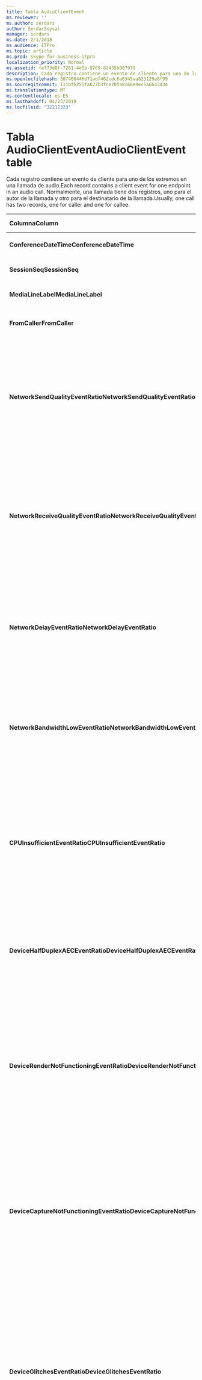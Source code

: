 ```yaml
---
title: Tabla AudioClientEvent
ms.reviewer: ''
ms.author: serdars
author: SerdarSoysal
manager: serdars
ms.date: 2/1/2018
ms.audience: ITPro
ms.topic: article
ms.prod: skype-for-business-itpro
localization_priority: Normal
ms.assetid: fef73d8f-7261-4e5b-9769-82435b007979
description: Cada registro contiene un evento de cliente para uno de los extremos en una llamada de audio. Normalmente, una llamada tiene dos registros, uno para el autor de la llamada y otro para el destinatario de la llamada.
ms.openlocfilehash: 307406446d71adf462cdc8a0345aa823129a8f99
ms.sourcegitcommit: 111bf6255fa877b3fce70fa8166e8ec5a6643434
ms.translationtype: MT
ms.contentlocale: es-ES
ms.lasthandoff: 04/23/2019
ms.locfileid: "32212323"
---
```

# <a name="audioclientevent-table"></a><span data-ttu-id="59bd0-104">Tabla AudioClientEvent</span><span class="sxs-lookup"><span data-stu-id="59bd0-104">AudioClientEvent table</span></span>
 
<span data-ttu-id="59bd0-105">Cada registro contiene un evento de cliente para uno de los extremos en una llamada de audio.</span><span class="sxs-lookup"><span data-stu-id="59bd0-105">Each record contains a client event for one endpoint in an audio call.</span></span> <span data-ttu-id="59bd0-106">Normalmente, una llamada tiene dos registros, uno para el autor de la llamada y otro para el destinatario de la llamada.</span><span class="sxs-lookup"><span data-stu-id="59bd0-106">Usually, one call has two records, one for caller and one for callee.</span></span>
  
|<span data-ttu-id="59bd0-107">**Columna**</span><span class="sxs-lookup"><span data-stu-id="59bd0-107">**Column**</span></span>|<span data-ttu-id="59bd0-108">**Tipo de datos**</span><span class="sxs-lookup"><span data-stu-id="59bd0-108">**Data Type**</span></span>|<span data-ttu-id="59bd0-109">**Clave o índice**</span><span class="sxs-lookup"><span data-stu-id="59bd0-109">**Key/Index**</span></span>|<span data-ttu-id="59bd0-110">**Detalles**</span><span class="sxs-lookup"><span data-stu-id="59bd0-110">**Details**</span></span>|
|:-----|:-----|:-----|:-----|
|<span data-ttu-id="59bd0-111">**ConferenceDateTime**</span><span class="sxs-lookup"><span data-stu-id="59bd0-111">**ConferenceDateTime**</span></span> <br/> |<span data-ttu-id="59bd0-112">datetime</span><span class="sxs-lookup"><span data-stu-id="59bd0-112">datetime</span></span>  <br/> |<span data-ttu-id="59bd0-113">Primary</span><span class="sxs-lookup"><span data-stu-id="59bd0-113">Primary</span></span>  <br/> |<span data-ttu-id="59bd0-114">Referencia de la [tabla MediaLine](medialine-0.md).</span><span class="sxs-lookup"><span data-stu-id="59bd0-114">Referenced from the [MediaLine table](medialine-0.md).</span></span>  <br/> |
|<span data-ttu-id="59bd0-115">**SessionSeq**</span><span class="sxs-lookup"><span data-stu-id="59bd0-115">**SessionSeq**</span></span> <br/> |<span data-ttu-id="59bd0-116">int</span><span class="sxs-lookup"><span data-stu-id="59bd0-116">int</span></span>  <br/> |<span data-ttu-id="59bd0-117">Primary</span><span class="sxs-lookup"><span data-stu-id="59bd0-117">Primary</span></span>  <br/> |<span data-ttu-id="59bd0-118">Referencia de la [tabla MediaLine](medialine-0.md).</span><span class="sxs-lookup"><span data-stu-id="59bd0-118">Referenced from the [MediaLine table](medialine-0.md).</span></span>  <br/> |
|<span data-ttu-id="59bd0-119">**MediaLineLabel**</span><span class="sxs-lookup"><span data-stu-id="59bd0-119">**MediaLineLabel**</span></span> <br/> |<span data-ttu-id="59bd0-120">tinyint</span><span class="sxs-lookup"><span data-stu-id="59bd0-120">tinyint</span></span>  <br/> |<span data-ttu-id="59bd0-121">Primary</span><span class="sxs-lookup"><span data-stu-id="59bd0-121">Primary</span></span>  <br/> |<span data-ttu-id="59bd0-122">Referencia de la [tabla MediaLine](medialine-0.md).</span><span class="sxs-lookup"><span data-stu-id="59bd0-122">Referenced from the [MediaLine table](medialine-0.md).</span></span>  <br/> |
|<span data-ttu-id="59bd0-123">**FromCaller**</span><span class="sxs-lookup"><span data-stu-id="59bd0-123">**FromCaller**</span></span> <br/> |<span data-ttu-id="59bd0-124">bit</span><span class="sxs-lookup"><span data-stu-id="59bd0-124">bit</span></span>  <br/> |<span data-ttu-id="59bd0-125">Primary</span><span class="sxs-lookup"><span data-stu-id="59bd0-125">Primary</span></span>  <br/> |<span data-ttu-id="59bd0-126">0: datos del destinatario de la llamada</span><span class="sxs-lookup"><span data-stu-id="59bd0-126">0: Callee's data</span></span>  <br/> <span data-ttu-id="59bd0-127">1: datos del autor de la llamada</span><span class="sxs-lookup"><span data-stu-id="59bd0-127">1: Caller's data</span></span>  <br/> |
|<span data-ttu-id="59bd0-128">**NetworkSendQualityEventRatio**</span><span class="sxs-lookup"><span data-stu-id="59bd0-128">**NetworkSendQualityEventRatio**</span></span> <br/> |<span data-ttu-id="59bd0-129">decimal(5,2)</span><span class="sxs-lookup"><span data-stu-id="59bd0-129">decimal(5,2)</span></span>  <br/> | <br/> |<span data-ttu-id="59bd0-130">Porcentaje de sesión que se desencadenó el evento NetworkSendQuality para estado 'Bad'.</span><span class="sxs-lookup"><span data-stu-id="59bd0-130">Percentage of session the NetworkSendQuality event was fired for 'Bad' state.</span></span>  <br/> <span data-ttu-id="59bd0-131">Calidad de red en cuanto a vibración o pérdida de paquetes es baja y afecta la calidad del audio que se envía.</span><span class="sxs-lookup"><span data-stu-id="59bd0-131">Network quality in terms of jitter or packet loss is severe and impacting the quality of audio being sent.</span></span>  <br/> |
|<span data-ttu-id="59bd0-132">**NetworkReceiveQualityEventRatio**</span><span class="sxs-lookup"><span data-stu-id="59bd0-132">**NetworkReceiveQualityEventRatio**</span></span> <br/> |<span data-ttu-id="59bd0-133">decimal(5,2)</span><span class="sxs-lookup"><span data-stu-id="59bd0-133">decimal(5,2)</span></span>  <br/> | <br/> |<span data-ttu-id="59bd0-134">Porcentaje de sesión que se desencadenó el evento ReceiveSendQuality para estado 'Bad'.</span><span class="sxs-lookup"><span data-stu-id="59bd0-134">Percentage of session the ReceiveSendQuality event was fired for 'Bad' state.</span></span>  <br/> <span data-ttu-id="59bd0-135">Calidad de red en cuanto a vibración o pérdida de paquetes es baja y afecta la calidad del audio que se recibe.</span><span class="sxs-lookup"><span data-stu-id="59bd0-135">Network quality in terms of jitter or packet loss is severe and impacting the quality of audio being received.</span></span>  <br/> |
|<span data-ttu-id="59bd0-136">**NetworkDelayEventRatio**</span><span class="sxs-lookup"><span data-stu-id="59bd0-136">**NetworkDelayEventRatio**</span></span> <br/> |<span data-ttu-id="59bd0-137">decimal(5,2)</span><span class="sxs-lookup"><span data-stu-id="59bd0-137">decimal(5,2)</span></span>  <br/> | <br/> |<span data-ttu-id="59bd0-138">Porcentaje de sesión que se desencadenó el evento de retraso para estado 'Bad'.</span><span class="sxs-lookup"><span data-stu-id="59bd0-138">Percentage of session the Delay event was fired for 'Bad' state.</span></span> <span data-ttu-id="59bd0-139">Latencia de red es baja y afecta a la experiencia de evitando comunicación interactiva</span><span class="sxs-lookup"><span data-stu-id="59bd0-139">Network latency is severe and impacting the experience by preventing interactive communication</span></span>  <br/> |
|<span data-ttu-id="59bd0-140">**NetworkBandwidthLowEventRatio**</span><span class="sxs-lookup"><span data-stu-id="59bd0-140">**NetworkBandwidthLowEventRatio**</span></span> <br/> |<span data-ttu-id="59bd0-141">decimal(5,2)</span><span class="sxs-lookup"><span data-stu-id="59bd0-141">decimal(5,2)</span></span>  <br/> | <br/> |<span data-ttu-id="59bd0-142">Porcentaje de sesión que se desencadenó el evento LowBandwidth para estado 'Bad'.</span><span class="sxs-lookup"><span data-stu-id="59bd0-142">Percentage of session the LowBandwidth event was fired for 'Bad' state.</span></span> <span data-ttu-id="59bd0-143">El ancho de banda disponible no es suficiente para obtener una experiencia de voz aceptable.</span><span class="sxs-lookup"><span data-stu-id="59bd0-143">The available bandwidth is insufficient for an acceptable voice experience.</span></span>  <br/> |
|<span data-ttu-id="59bd0-144">**CPUInsufficientEventRatio**</span><span class="sxs-lookup"><span data-stu-id="59bd0-144">**CPUInsufficientEventRatio**</span></span> <br/> |<span data-ttu-id="59bd0-145">decimal(5,2)</span><span class="sxs-lookup"><span data-stu-id="59bd0-145">decimal(5,2)</span></span>  <br/> | <br/> |<span data-ttu-id="59bd0-146">Porcentaje de sesión que se desencadenó el evento de CPU insuficiente para estado 'Bad'.</span><span class="sxs-lookup"><span data-stu-id="59bd0-146">Percentage of session the insufficient CPU event was fired for 'Bad' state.</span></span> <span data-ttu-id="59bd0-147">No hay suficientes ciclos de CPU para el procesamiento con el actuales modalidades y las aplicaciones en uso.</span><span class="sxs-lookup"><span data-stu-id="59bd0-147">There are insufficient CPU cycles for processing with the current modalities and applications in use.</span></span> <span data-ttu-id="59bd0-148">Esto hace que las distorsiones con el canal de audio.</span><span class="sxs-lookup"><span data-stu-id="59bd0-148">This causes distortions with the audio channel.</span></span>  <br/> |
|<span data-ttu-id="59bd0-149">**DeviceHalfDuplexAECEventRatio**</span><span class="sxs-lookup"><span data-stu-id="59bd0-149">**DeviceHalfDuplexAECEventRatio**</span></span> <br/> |<span data-ttu-id="59bd0-150">decimal(5,2)</span><span class="sxs-lookup"><span data-stu-id="59bd0-150">decimal(5,2)</span></span>  <br/> | <br/> |<span data-ttu-id="59bd0-151">Porcentaje de sesión que se desencadenó el evento DeviceHalfDuplexAEC para estado 'Bad'.</span><span class="sxs-lookup"><span data-stu-id="59bd0-151">Percentage of session the DeviceHalfDuplexAEC event was fired for 'Bad' state.</span></span> <span data-ttu-id="59bd0-152">Para evitar el eco, el sistema ha escriba dúplex medio.</span><span class="sxs-lookup"><span data-stu-id="59bd0-152">In order to prevent echo, the system has enter half duplex.</span></span>  <br/> |
|<span data-ttu-id="59bd0-153">**DeviceRenderNotFunctioningEventRatio**</span><span class="sxs-lookup"><span data-stu-id="59bd0-153">**DeviceRenderNotFunctioningEventRatio**</span></span> <br/> |<span data-ttu-id="59bd0-154">decimal(5,2)</span><span class="sxs-lookup"><span data-stu-id="59bd0-154">decimal(5,2)</span></span>  <br/> | <br/> |<span data-ttu-id="59bd0-155">Porcentaje de sesión que se desencadenó el evento DeviceRenderNotFunctioning para estado 'Bad'.</span><span class="sxs-lookup"><span data-stu-id="59bd0-155">Percentage of session the DeviceRenderNotFunctioning event was fired for 'Bad' state.</span></span> <span data-ttu-id="59bd0-156">El dispositivo de presentación se utiliza actualmente para la sesión no está funcionando correctamente.</span><span class="sxs-lookup"><span data-stu-id="59bd0-156">The render device currently being used for the session is not functioning correctly.</span></span> <span data-ttu-id="59bd0-157">Esto puede provocar problemas de audio unidireccionales.</span><span class="sxs-lookup"><span data-stu-id="59bd0-157">This can cause one-way audio issues.</span></span>  <br/> |
|<span data-ttu-id="59bd0-158">**DeviceCaptureNotFunctioningEventRatio**</span><span class="sxs-lookup"><span data-stu-id="59bd0-158">**DeviceCaptureNotFunctioningEventRatio**</span></span> <br/> |<span data-ttu-id="59bd0-159">decimal(5,2)</span><span class="sxs-lookup"><span data-stu-id="59bd0-159">decimal(5,2)</span></span>  <br/> | <br/> |<span data-ttu-id="59bd0-160">Porcentaje de sesión que se desencadenó el evento DeviceCaptureNotFunctioning para estado 'Bad'.</span><span class="sxs-lookup"><span data-stu-id="59bd0-160">Percentage of session the DeviceCaptureNotFunctioning event was fired for 'Bad' state.</span></span> <span data-ttu-id="59bd0-161">El dispositivo de captura se utiliza actualmente para la sesión no está funcionando correctamente.</span><span class="sxs-lookup"><span data-stu-id="59bd0-161">The capture device currently being used for the session is not functioning correctly.</span></span> <span data-ttu-id="59bd0-162">Esto puede provocar problemas de audio unidireccionales.</span><span class="sxs-lookup"><span data-stu-id="59bd0-162">This can cause one-way audio issues.</span></span>  <br/> |
|<span data-ttu-id="59bd0-163">**DeviceGlitchesEventRatio**</span><span class="sxs-lookup"><span data-stu-id="59bd0-163">**DeviceGlitchesEventRatio**</span></span> <br/> |<span data-ttu-id="59bd0-164">decimal(5,2)</span><span class="sxs-lookup"><span data-stu-id="59bd0-164">decimal(5,2)</span></span>  <br/> | <br/> |<span data-ttu-id="59bd0-165">Porcentaje de sesión que se desencadenó el evento DeviceGlitches para estado 'Bad'.</span><span class="sxs-lookup"><span data-stu-id="59bd0-165">Percentage of session the DeviceGlitches event was fired for 'Bad' state.</span></span> <span data-ttu-id="59bd0-166">Hay problemas técnicos graves en la representación de audio que es que se produzcan distorsiones.</span><span class="sxs-lookup"><span data-stu-id="59bd0-166">There are severe glitches in the rendering of audio which is causing distortions.</span></span> <span data-ttu-id="59bd0-167">Estos problemas técnicos pueden deberse a problemas de controlador, tormenta de llamadas (DPC) de procedimiento diferido (controladores) y el uso de CPU alta.</span><span class="sxs-lookup"><span data-stu-id="59bd0-167">These glitches can be caused by driver issues, deferred procedure calls (DPC) storm (drivers), and high CPU usage.</span></span>  <br/> |
|<span data-ttu-id="59bd0-168">**DeviceLowSNREventRatio**</span><span class="sxs-lookup"><span data-stu-id="59bd0-168">**DeviceLowSNREventRatio**</span></span> <br/> |<span data-ttu-id="59bd0-169">decimal(5,2)</span><span class="sxs-lookup"><span data-stu-id="59bd0-169">decimal(5,2)</span></span>  <br/> | <br/> |<span data-ttu-id="59bd0-170">Porcentaje de sesión que se desencadenó el evento DeviceLowSNR para estado 'Bad'.</span><span class="sxs-lookup"><span data-stu-id="59bd0-170">Percentage of session the DeviceLowSNR event was fired for 'Bad' state.</span></span> <span data-ttu-id="59bd0-171">La calidad de captura es muy poca calidad, ya sea muy ruido o usuario está hablando demasiado lejos del micrófono.</span><span class="sxs-lookup"><span data-stu-id="59bd0-171">The capture quality is very poor, either very noisy or user is talking too far away from the microphone.</span></span> <span data-ttu-id="59bd0-172">Esto hará que las distorsiones.</span><span class="sxs-lookup"><span data-stu-id="59bd0-172">This will cause distortions.</span></span>  <br/> |
|<span data-ttu-id="59bd0-173">**DeviceLowSpeechLevelEventRatio**</span><span class="sxs-lookup"><span data-stu-id="59bd0-173">**DeviceLowSpeechLevelEventRatio**</span></span> <br/> |<span data-ttu-id="59bd0-174">decimal(5,2)</span><span class="sxs-lookup"><span data-stu-id="59bd0-174">decimal(5,2)</span></span>  <br/> | <br/> |<span data-ttu-id="59bd0-175">Porcentaje de sesión que se desencadenó el evento DeviceLowSpeechLevel para estado 'Bad'.</span><span class="sxs-lookup"><span data-stu-id="59bd0-175">Percentage of session the DeviceLowSpeechLevel event was fired for 'Bad' state.</span></span> <span data-ttu-id="59bd0-176">El nivel de voz del usuario es demasiado bajo y el sistema no puede aumentarlo cualquier aún más.</span><span class="sxs-lookup"><span data-stu-id="59bd0-176">User's speech level is too low and the system cannot increase it any further.</span></span> <span data-ttu-id="59bd0-177">Esto puede hacer que las distorsiones o percibe como audio unidireccional.</span><span class="sxs-lookup"><span data-stu-id="59bd0-177">This can either cause distortions or perceived as one-way audio.</span></span>  <br/> |
|<span data-ttu-id="59bd0-178">**DeviceClippingEventRatio**</span><span class="sxs-lookup"><span data-stu-id="59bd0-178">**DeviceClippingEventRatio**</span></span> <br/> |<span data-ttu-id="59bd0-179">Decimal(5,2)</span><span class="sxs-lookup"><span data-stu-id="59bd0-179">Decimal(5,2)</span></span>  <br/> | <br/> |<span data-ttu-id="59bd0-180">Porcentaje de sesión que se desencadenó el evento DeviceClipping para estado 'Bad'.</span><span class="sxs-lookup"><span data-stu-id="59bd0-180">Percentage of session the DeviceClipping event was fired for 'Bad' state.</span></span>  <br/> <span data-ttu-id="59bd0-181">Cuando cerca de end voz clips del micrófono, otro extremo escucha distorsión debido a recorte.</span><span class="sxs-lookup"><span data-stu-id="59bd0-181">When near-end speech clips the microphone, far-end hears distortion due to clipping.</span></span> <span data-ttu-id="59bd0-182">Es importante evitar el recorte de micrófono cerca final.</span><span class="sxs-lookup"><span data-stu-id="59bd0-182">It is important to avoid near-end microphone clipping.</span></span>  <br/> |
|<span data-ttu-id="59bd0-183">**DeviceEchoEventRatio**</span><span class="sxs-lookup"><span data-stu-id="59bd0-183">**DeviceEchoEventRatio**</span></span> <br/> |<span data-ttu-id="59bd0-184">decimal(5,2)</span><span class="sxs-lookup"><span data-stu-id="59bd0-184">decimal(5,2)</span></span>  <br/> | <br/> |<span data-ttu-id="59bd0-185">Porcentaje de sesión que se desencadenó el evento DeviceEchoEvent para estado 'Bad'.</span><span class="sxs-lookup"><span data-stu-id="59bd0-185">Percentage of session the DeviceEchoEvent event was fired for 'Bad' state.</span></span> <span data-ttu-id="59bd0-186">El programa de instalación o de dispositivo es la causa del eco más allá de la capacidad del sistema para compensar.</span><span class="sxs-lookup"><span data-stu-id="59bd0-186">Device or setup is causing echo beyond the ability of the system to compensate.</span></span>  <br/> |
|<span data-ttu-id="59bd0-187">**DeviceNearEndToEchoRatioEventRatio**</span><span class="sxs-lookup"><span data-stu-id="59bd0-187">**DeviceNearEndToEchoRatioEventRatio**</span></span> <br/> |<span data-ttu-id="59bd0-188">decimal(5,2)</span><span class="sxs-lookup"><span data-stu-id="59bd0-188">decimal(5,2)</span></span>  <br/> | <br/> |<span data-ttu-id="59bd0-189">Porcentaje de sesión que se desencadenó el evento DeviceNearEndToEchoRatio para estado 'Bad'.</span><span class="sxs-lookup"><span data-stu-id="59bd0-189">Percentage of session the DeviceNearEndToEchoRatio event was fired for 'Bad' state.</span></span> <span data-ttu-id="59bd0-190">Voz del usuario es demasiado baja en comparación con el eco que se capturan que afecta a la experiencia de los usuarios ya que limita lo fácil que es interrumpir un usuario.</span><span class="sxs-lookup"><span data-stu-id="59bd0-190">The user's speech is too low compared to the echo being captured which impacts the users experience because it limits how easy it is to interrupt a user.</span></span> <span data-ttu-id="59bd0-191">Reducir el volumen del altavoz, mueva más cerca del micrófono para el orador.</span><span class="sxs-lookup"><span data-stu-id="59bd0-191">Reduce speaker volume, move the microphone closer to the talker.</span></span>  <br/> |
|<span data-ttu-id="59bd0-192">**DeviceMultipleEndpointsEventCount**</span><span class="sxs-lookup"><span data-stu-id="59bd0-192">**DeviceMultipleEndpointsEventCount**</span></span> <br/> |<span data-ttu-id="59bd0-193">int</span><span class="sxs-lookup"><span data-stu-id="59bd0-193">int</span></span>  <br/> ||<span data-ttu-id="59bd0-194">Número de veces durante la sesión que se desencadenó el evento DeviceMultipleEndpoints para el estado de 'Bad'.</span><span class="sxs-lookup"><span data-stu-id="59bd0-194">Number of times during session the DeviceMultipleEndpoints event was fired for 'Bad' state.</span></span> <span data-ttu-id="59bd0-195">Varios extremos de audio en la misma sesión que detecta y el sistema ha compensación al reducir el volumen de procesamiento.</span><span class="sxs-lookup"><span data-stu-id="59bd0-195">Multiple audio endpoints in the same session detected and the system has compensated by reducing render volume.</span></span>  <br/> |
|<span data-ttu-id="59bd0-196">**DeviceHowlingEventCount**</span><span class="sxs-lookup"><span data-stu-id="59bd0-196">**DeviceHowlingEventCount**</span></span> <br/> |<span data-ttu-id="59bd0-197">int</span><span class="sxs-lookup"><span data-stu-id="59bd0-197">int</span></span>  <br/> | <br/> |<span data-ttu-id="59bd0-198">Número de veces durante la sesión que se desencadenó el evento DeviceHowlingEvent para el estado de 'Bad'.</span><span class="sxs-lookup"><span data-stu-id="59bd0-198">Number of times during session the DeviceHowlingEvent event was fired for 'Bad' state.</span></span> <span data-ttu-id="59bd0-199">Ha detectado un bucle la retroalimentación de audio (causados por varios extremos, uso compartido de ruta de audio).</span><span class="sxs-lookup"><span data-stu-id="59bd0-199">Audio feedback loop detected (caused by multiple endpoints sharing audio path).</span></span>  <br/> |
|<span data-ttu-id="59bd0-200">**DeviceRenderZeroVolumeEventRatio**</span><span class="sxs-lookup"><span data-stu-id="59bd0-200">**DeviceRenderZeroVolumeEventRatio**</span></span> <br/> |<span data-ttu-id="59bd0-201">decimal(5,2)</span><span class="sxs-lookup"><span data-stu-id="59bd0-201">decimal(5,2)</span></span>  <br/> ||<span data-ttu-id="59bd0-202">Porcentaje de sesión que se desencadenó el evento DeviceRenderZeroVolume para que se está en la "incorrecta ' estado.</span><span class="sxs-lookup"><span data-stu-id="59bd0-202">Percentage of session the DeviceRenderZeroVolume event was fired for being in the "Bad' state.</span></span> <span data-ttu-id="59bd0-203">El dispositivo de presentación se estableció en cero volumen.</span><span class="sxs-lookup"><span data-stu-id="59bd0-203">The render device was set to zero volume.</span></span>  <br/> <span data-ttu-id="59bd0-204">Esta columna se introdujo en Microsoft Lync Server 2013.</span><span class="sxs-lookup"><span data-stu-id="59bd0-204">This column was introduced in Microsoft Lync Server 2013.</span></span>  <br/> |
|<span data-ttu-id="59bd0-205">**DeviceRenderMuteEventRatio**</span><span class="sxs-lookup"><span data-stu-id="59bd0-205">**DeviceRenderMuteEventRatio**</span></span> <br/> |<span data-ttu-id="59bd0-206">decimal(5,2)</span><span class="sxs-lookup"><span data-stu-id="59bd0-206">decimal(5,2)</span></span>  <br/> ||<span data-ttu-id="59bd0-207">Porcentaje de sesión que se desencadenó el evento DeviceRenderMute para que se está en la "incorrecta ' estado.</span><span class="sxs-lookup"><span data-stu-id="59bd0-207">Percentage of session the DeviceRenderMute event was fired for being in the "Bad' state.</span></span> <span data-ttu-id="59bd0-208">Se ha desactivado el dispositivo de presentación.</span><span class="sxs-lookup"><span data-stu-id="59bd0-208">The render device was muted.</span></span>  <br/> <span data-ttu-id="59bd0-209">Esta columna se introdujo en Microsoft Lync Server 2013.</span><span class="sxs-lookup"><span data-stu-id="59bd0-209">This column was introduced in Microsoft Lync Server 2013.</span></span>  <br/> |
   


